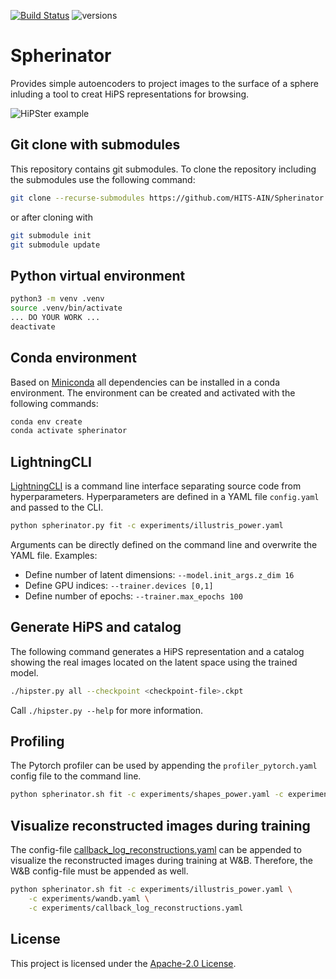 [![Build Status](https://github.com/HITS-AIN/Spherinator/actions/workflows/python-package.yml/badge.svg?branch=main)](https://github.com/HITS-AIN/Spherinator/actions/workflows/python-package.yml?branch=main)
![versions](https://img.shields.io/badge/python-3.9%20%7C%203.10%20%7C%203.11-blue)

# Spherinator

Provides simple autoencoders to project images to the surface of a sphere inluding a tool to creat HiPS representations for browsing.

![HiPSter example](efigi.png "Example of autoencoded HiPS tiling for efigi data of nearby galaxies in SDSS")


## Git clone with submodules

This repository contains git submodules. To clone the repository including the submodules use the following command:

```bash
git clone --recurse-submodules https://github.com/HITS-AIN/Spherinator.git
```

or after cloning with

```bash
git submodule init
git submodule update
```


## Python virtual environment

```bash
python3 -m venv .venv
source .venv/bin/activate
... DO YOUR WORK ...
deactivate
```


## Conda environment

Based on [Miniconda](https://docs.conda.io/en/latest/miniconda.html) all dependencies can be installed in a conda environment. The environment can be created and activated with the following commands:

```bash
conda env create
conda activate spherinator
```


## LightningCLI

[LightningCLI](https://lightning.ai/docs/pytorch/latest/cli/lightning_cli.html#lightning-cli) is a command line interface separating source code from hyperparameters. Hyperparameters are defined in a YAML file `config.yaml` and passed to the CLI.

```bash
python spherinator.py fit -c experiments/illustris_power.yaml
```

Arguments can be directly defined on the command line and overwrite the YAML file.
Examples:

- Define number of latent dimensions: `--model.init_args.z_dim 16`
- Define GPU indices: `--trainer.devices [0,1]`
- Define number of epochs: `--trainer.max_epochs 100`


## Generate HiPS and catalog

The following command generates a HiPS representation and a catalog showing the real images located on the latent space using the trained model.

```bash
./hipster.py all --checkpoint <checkpoint-file>.ckpt
```

Call `./hipster.py --help` for more information.


## Profiling

The Pytorch profiler can be used by appending the `profiler_pytorch.yaml` config file to the command line.

```bash
python spherinator.sh fit -c experiments/shapes_power.yaml -c experiments/profiler_pytorch.yaml
```


## Visualize reconstructed images during training

The config-file [callback_log_reconstructions.yaml](experiments/callback_log_reconstructions.yaml) can be appended to visualize the reconstructed images during training at W&B. Therefore, the W&B config-file must be appended as well.

```bash
python spherinator.sh fit -c experiments/illustris_power.yaml \
    -c experiments/wandb.yaml \
    -c experiments/callback_log_reconstructions.yaml
```


## License

This project is licensed under the [Apache-2.0 License](http://www.apache.org/licenses/LICENSE-2.0).
